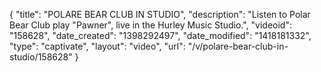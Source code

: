 {
    "title": "POLARE BEAR CLUB IN STUDIO",
    "description": "Listen to Polar Bear Club play \"Pawner\", live in the Hurley Music Studio.",
    "videoid": "158628",
    "date_created": "1398292497",
    "date_modified": "1418181332",
    "type": "captivate",
    "layout": "video",
    "url": "\/v\/polare-bear-club-in-studio\/158628"
}